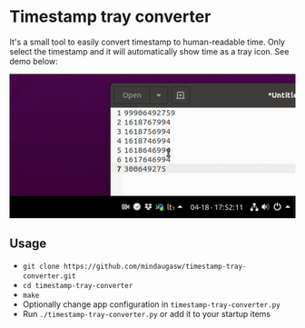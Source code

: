 # Timestamp tray converter

It's a small tool to easily convert timestamp to human-readable time. Only select the timestamp and it will automatically show time as a tray icon. See demo below: 
 
![demo](/docs/demo.gif)

## Usage
- `git clone https://github.com/mindaugasw/timestamp-tray-converter.git`
- `cd timestamp-tray-converter`
- `make`
- Optionally change app configuration in `timestamp-tray-converter.py`
- Run `./timestamp-tray-converter.py` or add it to your startup items
